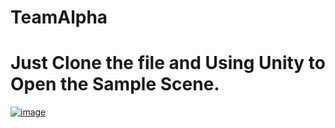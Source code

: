 # TeamAlpha
# Just Clone the file and Using Unity to Open the Sample Scene.
[![image](https://github.com/Jiarui-Xu-Gatech/TeamAlpha/edit/main/GameOverview.png)](https://github.com/Jiarui-Xu-Gatech/TeamAlpha/edit/main/GameOverview.png)
